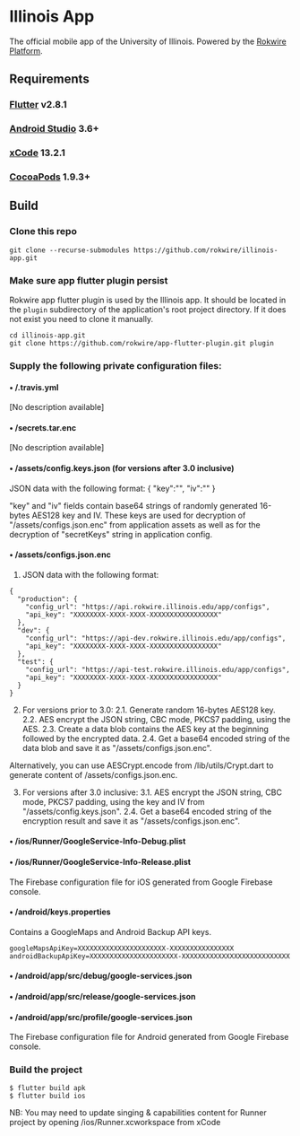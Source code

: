 # Illinois App
The official mobile app of the University of Illinois. Powered by the [Rokwire Platform](https://rokwire.org/).

## Requirements

### [Flutter](https://flutter.dev/docs/get-started/install) v2.8.1

### [Android Studio](https://developer.android.com/studio) 3.6+

### [xCode](https://apps.apple.com/us/app/xcode/id497799835) 13.2.1

### [CocoaPods](https://guides.cocoapods.org/using/getting-started.html) 1.9.3+


## Build


### Clone this repo
```
git clone --recurse-submodules https://github.com/rokwire/illinois-app.git
```

### Make sure app flutter plugin persist
Rokwire app flutter plugin is used by the Illinois app. It should be located in the `plugin` subdirectory of the application's root project directory. If it does not exist you need to clone it manually.
```
cd illinois-app.git
git clone https://github.com/rokwire/app-flutter-plugin.git plugin
```

### Supply the following private configuration files:

#### • /.travis.yml
[No description available]


#### • /secrets.tar.enc
[No description available]

#### • /assets/config.keys.json (for versions after 3.0 inclusive)
JSON data with the following format:
{
	"key":"",
	"iv":""
}

"key" and "iv" fields contain base64 strings of randomly generated 16-bytes AES128 key and IV. These keys are used for decryption of "/assets/configs.json.enc" from application assets as well as for the decryption of "secretKeys" string in application config.

#### • /assets/configs.json.enc
1. JSON data with the following format:
```
{
  "production": {
    "config_url": "https://api.rokwire.illinois.edu/app/configs",
    "api_key": "XXXXXXXX-XXXX-XXXX-XXXXXXXXXXXXXXXXX"
  },
  "dev": {
    "config_url": "https://api-dev.rokwire.illinois.edu/app/configs",
    "api_key": "XXXXXXXX-XXXX-XXXX-XXXXXXXXXXXXXXXXX"
  },
  "test": {
    "config_url": "https://api-test.rokwire.illinois.edu/app/configs",
    "api_key": "XXXXXXXX-XXXX-XXXX-XXXXXXXXXXXXXXXXX"
  }
}
```
2. For versions prior to 3.0:
2.1. Generate random 16-bytes AES128 key.
2.2. AES encrypt the JSON string, CBC mode, PKCS7 padding, using the AES.
2.3. Create a data blob contains the AES key at the beginning followed by the encrypted data.
2.4. Get a base64 encoded string of the data blob and save it as "/assets/configs.json.enc".

Alternatively, you can use AESCrypt.encode from /lib/utils/Crypt.dart to generate content of /assets/configs.json.enc.

3. For versions after 3.0 inclusive:
3.1. AES encrypt the JSON string, CBC mode, PKCS7 padding, using the key and IV from "/assets/config.keys.json".
2.4. Get a base64 encoded string of the encryption result and save it as "/assets/configs.json.enc".

#### • /ios/Runner/GoogleService-Info-Debug.plist
#### • /ios/Runner/GoogleService-Info-Release.plist

The Firebase configuration file for iOS generated from Google Firebase console.

#### • /android/keys.properties
Contains a GoogleMaps and Android Backup API keys.
```
googleMapsApiKey=XXXXXXXXXXXXXXXXXXXXXX-XXXXXXXXXXXXXXXX
androidBackupApiKey=XXXXXXXXXXXXXXXXXXXXXX-XXXXXXXXXXXXXXXXXXXXXXXXXXX
```

#### • /android/app/src/debug/google-services.json
#### • /android/app/src/release/google-services.json
#### • /android/app/src/profile/google-services.json
The Firebase configuration file for Android generated from Google Firebase console.

### Build the project

```
$ flutter build apk
$ flutter build ios
```
NB: You may need to update singing & capabilities content for Runner project by opening /ios/Runner.xcworkspace from xCode

